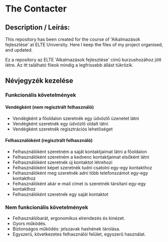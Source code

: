 # The Contacter

## Description / Leírás:


This repository has been created for the course of 'Alkalmazások fejlesztése' at ELTE University. Here I keep the files of my project organised, and updated.


Ez a repository az ELTE 'Alkalmazások fejlesztése' című kurzushozához jött létre. Az itt található fileok mindig a legfrissebb állást tükrözik.

## Névjegyzék kezelése


### Funkcionális követelmények

#### Vendégként (nem regisztrált felhasználó)
- Vendégként a főoldalon szeretnék egy üdvözlő üzenetet látni
- Vendégként szeretnék egy üdvözlő oldalt látni
- Vendégként szeretnék regisztrációs lehetőséget

#### Felhasználóként (regisztrált felhasználó)
- Felhasználóként szeretném a saját kontaktjaimat látni a főoldalon
- Felhasználóként szeretném a kedvenc kontaktjaimat elsőként látni
- Felhasználóként szeretnék új kontaktot létrehozi
- Felhasználóként képet szeretnék tudni csatolni egy-egy kontakthoz
- Felhasználóként meg szeretnék adni több telefonszámot egy-egy kontakthoz
- Felhasználóként akár e-mail címet is szeretnék társítani egy-egy kontakthoz
- Felhasználóként szeretnék egy saját kontaktot

### Nem funkcionális követelmények
- Felhasználóbarát, ergonomikus elrendezés és kinézet.
- Gyors működés.
- Biztonságos működés: jelszavak hashének tárolása.
- Egyszerű, következetes felhasználói felület, egyszerű használat.